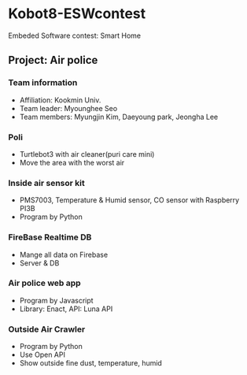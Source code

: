 # Kobot8-ESWcontest
Embeded Software contest: Smart Home

## Project: Air police

### Team information
- Affiliation: Kookmin Univ.
- Team leader: Myounghee Seo
- Team members: Myungjin Kim, Daeyoung park, Jeongha Lee 

### Poli
- Turtlebot3 with air cleaner(puri care mini)
- Move the area with the worst air

### Inside air sensor kit
- PMS7003, Temperature & Humid sensor, CO sensor with Raspberry PI3B
- Program by Python

### FireBase Realtime DB
- Mange all data on Firebase
- Server & DB

### Air police web app
- Program by Javascript
- Library: Enact, API: Luna API

### Outside Air Crawler
- Program by Python
- Use Open API 
- Show outside fine dust, temperature, humid
